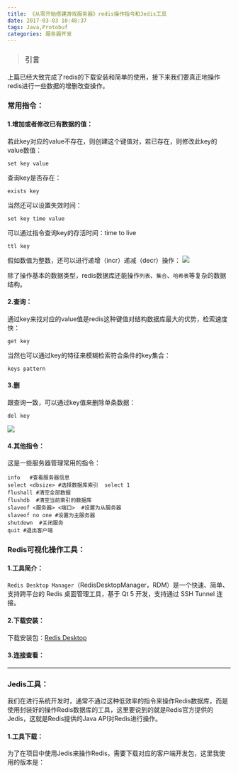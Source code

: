 ```yaml
---
title: 《从零开始搭建游戏服务器》redis操作指令和Jedis工具
date: 2017-03-03 10:48:37
tags: Java,Protobuf
categories: 服务器开发
---
```


>### 引言
上篇已经大致完成了redis的下载安装和简单的使用，接下来我们要真正地操作redis进行一些数据的增删改查操作。

<!--more-->

### 常用指令：
#### 1.增加或者修改已有数据的值：
若此key对应的value不存在，则创建这个键值对，若已存在，则修改此key的value数值：
```Shell
set key value
```
查询key是否存在：
```Shell
exists key
```
当然还可以设置失效时间：
```Shell
set key time value
```
可以通过指令查询key的存活时间：time to live
```Shell
ttl key
```
假如数值为整数，还可以进行递增（incr）递减（decr）操作：
![](http://img.blog.csdn.net/20170228115717776)

除了操作基本的数据类型，redis数据库还能操作``列表``、``集合``、``哈希表``等复杂的数据结构。

#### 2.查询：
通过key来找对应的value值是redis这种键值对结构数据库最大的优势，检索速度快：
```Shell
get key
```
当然也可以通过key的特征来模糊检索符合条件的key集合：
```Shell
keys pattern
```

#### 3.删
跟查询一致，可以通过key值来删除单条数据：
```Shell
del key
```
![](http://img.blog.csdn.net/20170228113002419)

#### 4.其他指令：
这是一些服务器管理常用的指令：
```Shell
info   #查看服务器信息
select <dbsize> #选择数据库索引  select 1
flushall #清空全部数据
flushdb  #清空当前索引的数据库
slaveof <服务器> <端口>  #设置为从服务器
slaveof no one #设置为主服务器
shutdown  #关闭服务
quit #退出客户端
```

### Redis可视化操作工具：
#### 1.工具简介：
``Redis Desktop Manager``（RedisDesktopManager，RDM）是一个快速、简单、支持跨平台的 Redis 桌面管理工具，基于 Qt 5 开发，支持通过 SSH Tunnel 连接。

#### 2.下载安装：
下载安装包：[Redis Desktop](https://redisdesktop.com/)

#### 3.连接查看：


---
### Jedis工具：
我们在进行系统开发时，通常不通过这种低效率的指令来操作Redis数据库，而是使用封装好的操作Redis数据库的工具，这里要说到的就是Redis官方提供的Jedis，这就是Redis提供的Java API对Redis进行操作。

#### 1.工具下载：
为了在项目中使用Jedis来操作Redis，需要下载对应的客户端开发包，这里我使用的版本是：
